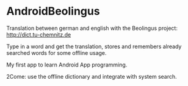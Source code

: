# AndroidBeolingus

Translation between german and english with the Beolingus project: http://dict.tu-chemnitz.de

Type in a word and get the translation, stores and remembers already searched words for some offline usage.

My first app to learn Android App programming.

2Come: use the offline dictionary and integrate with system search.


